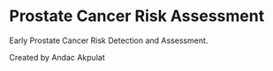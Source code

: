 # Prostate Cancer Risk Assessment

Early Prostate Cancer Risk Detection and Assessment.

Created by Andac Akpulat
